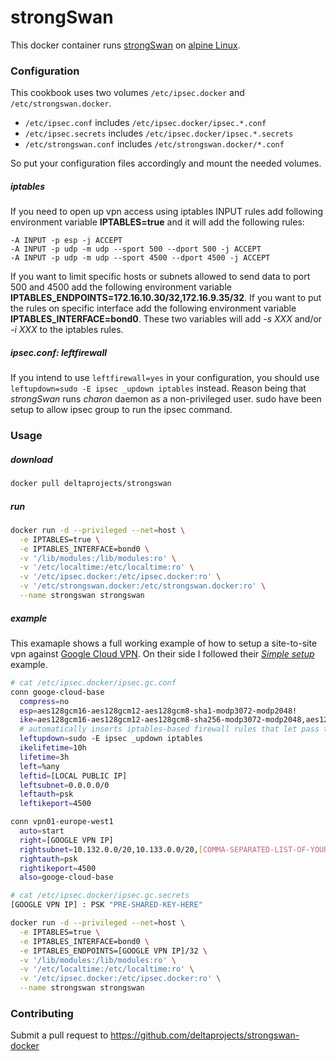 strongSwan
==========

This docker container runs [strongSwan](https://strongswan.org/) on [alpine Linux](https://alpinelinux.org/).

### Configuration
This cookbook uses two volumes `/etc/ipsec.docker` and `/etc/strongswan.docker`.

* `/etc/ipsec.conf` includes `/etc/ipsec.docker/ipsec.*.conf`
* `/etc/ipsec.secrets` includes `/etc/ipsec.docker/ipsec.*.secrets`
* `/etc/strongswan.conf` includes `/etc/strongswan.docker/*.conf`

So put your configuration files accordingly and mount the needed volumes.

##### iptables
If you need to open up vpn access using iptables INPUT rules add following environment variable **IPTABLES=true** and it will add the following rules:

```
-A INPUT -p esp -j ACCEPT
-A INPUT -p udp -m udp --sport 500 --dport 500 -j ACCEPT
-A INPUT -p udp -m udp --sport 4500 --dport 4500 -j ACCEPT
```

If you want to limit specific hosts or subnets allowed to send data to port 500 and 4500 add the following environment variable **IPTABLES_ENDPOINTS=172.16.10.30/32,172.16.9.35/32**.
If you want to put the rules on specific interface add the following environment variable **IPTABLES_INTERFACE=bond0**.
These two variables will add *-s XXX* and/or *-i XXX* to the iptables rules.


##### ipsec.conf: leftfirewall
If you intend to use `leftfirewall=yes` in your configuration, you should use `leftupdown=sudo -E ipsec _updown iptables` instead. Reason being that *strongSwan* runs *charon* daemon as a non-privileged user. sudo have been setup to allow ipsec group to run the ipsec command.

### Usage

##### download
```bash
docker pull deltaprojects/strongswan
```

##### run
```bash
docker run -d --privileged --net=host \
  -e IPTABLES=true \
  -e IPTABLES_INTERFACE=bond0 \
  -v '/lib/modules:/lib/modules:ro' \
  -v '/etc/localtime:/etc/localtime:ro' \
  -v '/etc/ipsec.docker:/etc/ipsec.docker:ro' \
  -v '/etc/strongswan.docker:/etc/strongswan.docker:ro' \
  --name strongswan strongswan
```

##### example
This examaple shows a full working example of how to setup a site-to-site vpn against [Google Cloud VPN](https://cloud.google.com/compute/docs/vpn/overview).
On their side I followed their [*Simple setup*](https://cloud.google.com/compute/docs/vpn/creating-vpns#simple_setup) example.

```bash
# cat /etc/ipsec.docker/ipsec.gc.conf
conn googe-cloud-base
  compress=no
  esp=aes128gcm16-aes128gcm12-aes128gcm8-sha1-modp3072-modp2048!
  ike=aes128gcm16-aes128gcm12-aes128gcm8-sha256-modp3072-modp2048,aes128gcm16-aes128gcm12-aes128gcm8-sha1-modp3072-modp2048!
  # automatically inserts iptables-based firewall rules that let pass the tunneled traffic
  leftupdown=sudo -E ipsec _updown iptables
  ikelifetime=10h
  lifetime=3h
  left=%any
  leftid=[LOCAL PUBLIC IP]
  leftsubnet=0.0.0.0/0
  leftauth=psk
  leftikeport=4500

conn vpn01-europe-west1
  auto=start
  right=[GOOGLE VPN IP]
  rightsubnet=10.132.0.0/20,10.133.0.0/20,[COMMA-SEPARATED-LIST-OF-YOUR-GOOGLE-SUBNETS]
  rightauth=psk
  rightikeport=4500
  also=googe-cloud-base
```

```bash
# cat /etc/ipsec.docker/ipsec.gc.secrets
[GOOGLE VPN IP] : PSK "PRE-SHARED-KEY-HERE"
```

```bash
docker run -d --privileged --net=host \
  -e IPTABLES=true \
  -e IPTABLES_INTERFACE=bond0 \
  -e IPTABLES_ENDPOINTS=[GOOGLE VPN IP]/32 \
  -v '/lib/modules:/lib/modules:ro' \
  -v '/etc/localtime:/etc/localtime:ro' \
  -v '/etc/ipsec.docker:/etc/ipsec.docker:ro' \
  --name strongswan strongswan
```

### Contributing

Submit a pull request to https://github.com/deltaprojects/strongswan-docker